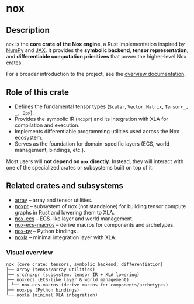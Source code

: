 # nox


## Description
`nox` is the **core crate of the Nox engine**, a Rust implementation inspired by [NumPy](https://numpy.org) and [JAX](https://github.com/google/jax). 
It provides the **symbolic backend**, **tensor representation**, and **differentiable computation primitives** that power the higher-level Nox crates.


For a broader introduction to the project, see the [overview documentation](../../docs/public/content/home/tao/jax-nox.md).


## Role of this crate
- Defines the fundamental tensor types (`Scalar`, `Vector`, `Matrix`, `Tensor<_, _, Op>`). 
- Provides the symbolic IR (`Noxpr`) and its integration with XLA for compilation and execution. 
- Implements differentiable programming utilities used across the Nox ecosystem. 
- Serves as the foundation for domain-specific layers (ECS, world management, bindings, etc.).


Most users will **not depend on `nox` directly**. Instead, they will interact with one of the specialized crates or subsystems built on top of it.


## Related crates and subsystems
- [array](src/array) – array and tensor utilities.
- [noxpr](src/noxpr) – subsystem of nox (not standalone) for building tensor compute graphs in Rust and lowering them to XLA. 
- [nox-ecs](../nox-ecs) – ECS-like layer and world management. 
 - [nox-ecs-macros](../nox-ecs-macros) – derive macros for components and archetypes. 
- [nox-py](../nox-py) – Python bindings. 
- [noxla](../noxla) – minimal integration layer with XLA. 


### Visual overview
```text
nox (core crate: tensors, symbolic backend, differentiation)
├── array (tensor/array utilities)
├── src/noxpr (subsystem: tensor IR + XLA lowering)
├── nox-ecs (ECS-like layer & world management)
│ └── nox-ecs-macros (derive macros for components/archetypes)
├── nox-py (Python bindings)
└── noxla (minimal XLA integration)
```